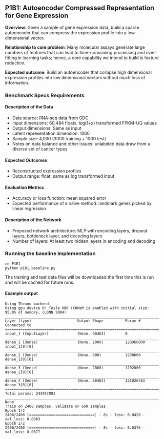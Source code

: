 ## P1B1: Autoencoder Compressed Representation for Gene Expression

**Overview**: Given a sample of gene expression data, build a sparse autoencoder that can compress the expression profile into a low-dimensional vector.

**Relationship to core problem**: Many molecular assays generate large numbers of features that can lead to time-consuming processing and over-fitting in learning tasks; hence, a core capability we intend to build is feature reduction.

**Expected outcome**: Build an autoencoder that collapse high dimensional expression profiles into low dimensional vectors without much loss of information.

### Benchmark Specs Requirements 

#### Description of the Data
* Data source: RNA-seq data from GDC 
* Input dimensions: 60,484 floats; log(1+x) transformed FPKM-UQ values
* Output dimensions: Same as input
* Latent representation dimension: 1000
* Sample size: 4,000 (3000 training + 1000 test)
* Notes on data balance and other issues: unlabeled data draw from a diverse set of cancer types

#### Expected Outcomes
* Reconstructed expression profiles
* Output range: float; same as log transformed input

#### Evaluation Metrics
* Accuracy or loss function: mean squared error
* Expected performance of a naïve method: landmark genes picked by linear regression 

#### Description of the Network
* Proposed network architecture: MLP with encoding layers, dropout layers, bottleneck layer, and decoding layers
* Number of layers: At least two hidden layers in encoding and decoding

### Running the baseline implementation

```
cd P1B1
python p1b1_baseline.py
```
The training and test data files will be downloaded the first time this is run and will be cached for future runs.

#### Example output
```
Using Theano backend.
Using gpu device 0: Tesla K80 (CNMeM is enabled with initial size: 95.0% of memory, cuDNN 5004)
____________________________________________________________________________________________________
Layer (type)                     Output Shape          Param #     Connected to
====================================================================================================
input_1 (InputLayer)             (None, 60483)         0
____________________________________________________________________________________________________
dense_1 (Dense)                  (None, 2000)          120968000   input_1[0][0]
____________________________________________________________________________________________________
dense_2 (Dense)                  (None, 600)           1200600     dense_1[0][0]
____________________________________________________________________________________________________
dense_3 (Dense)                  (None, 2000)          1202000     dense_2[0][0]
____________________________________________________________________________________________________
dense_4 (Dense)                  (None, 60483)         121026483   dense_3[0][0]
====================================================================================================
Total params: 244397083
____________________________________________________________________________________________________
None
Train on 2400 samples, validate on 600 samples
Epoch 1/2
2400/2400 [==============================] - 8s - loss: 0.0420 - val_loss: 0.0383
Epoch 2/2
2400/2400 [==============================] - 8s - loss: 0.0376 - val_loss: 0.0377
```

